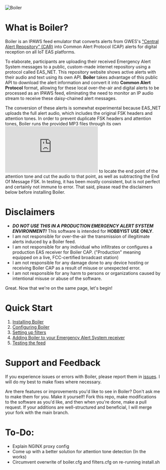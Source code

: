 ![Boiler](https://github.com/MissMeridian/boiler/blob/main/docs/boiler.png)
# What is Boiler?
Boiler is an IPAWS feed emulator that converts alerts from GWES's ["Central Alert Repository" (CAR)](https://alerts.globaleas.org/) into Common Alert Protocol (CAP) alerts for digital reception on all IoT EAS platforms. 

To elaborate, participants are uploading their received Emergency Alert System messages to a public, custom-made internet repository using a protocol called EAS_NET. This repository website shows active alerts with their audio and text using its own API. **Boiler** takes advantage of this public API to download the alert information and convert it into **Common Alert Protocol** format, allowing for these local over-the-air and digital alerts to be processed as an IPAWS feed, eliminating the need to monitor an IP audio stream to receive these daisy-chained alert messages.

The conversion of these alerts is somewhat experimental because EAS_NET uploads the full alert audio, which includes the original FSK headers and attention tones. In order to prevent duplicate FSK headers and attention tones, Boiler runs the provided MP3 files through its own ![audioExtractor](https://github.com/MissMeridian/boiler/blob/main/audioExtractor.py) to locate the end point of the attention tone and cut the audio to that point, as well as subtracting the End Of Message FSK. In testing, it has been mostly consistent, but is not perfect and certainly not immune to error. That said, please read the disclaimers below before installing Boiler.

# Disclaimers
- ***DO NOT USE THIS IN A PRODUCTION EMERGENCY ALERT SYSTEM ENVIRONMENT!*** This software is intended for __HOBBYIST USE ONLY__.
- I am not responsible for over-the-air the transmission of illegitimate alerts induced by a Boiler feed.
- I am not responsible for any individual who infiltrates or configures a production EAS receiver for Boiler CAP. ("Production" meaning equipped on a live, FCC-certified broadcast station)
- I am not responsible for any damage done to any device hosting or receiving Boiler CAP as a result of misuse or unexpected error.
- I am not responsible for any harm to persons or organizations caused by intentional misuse or abuse of the software.

Great. Now that we're on the same page, let's begin!

# Quick Start
1. [Installing Boiler](https://github.com/MissMeridian/boiler/blob/main/docs/INSTALL.md)
2. [Configuring Boiler](https://github.com/MissMeridian/boiler/blob/main/docs/CONFIG.md)
3. [Setting up filters](https://github.com/MissMeridian/boiler/blob/main/docs/FILTERS.md)
4. [Adding Boiler to your Emergency Alert System receiver](https://github.com/MissMeridian/boiler/blob/main/docs/ENDECS.md)
5. [Testing the feed](https://github.com/MissMeridian/boiler/blob/main/docs/TESTING.md)

# Support and Feedback
If you experience issues or errors with Boiler, please report them in [issues](https://github.com/MissMeridian/boiler/issues). I will do my best to make fixes where necessary.

Are there features or improvements you'd like to see in Boiler? Don't ask me to make them for you. Make it yourself! Fork this repo, make modifications to the software as you'd like, and then when you're done, make a pull request. If your additions are well-structured and beneficial, I will merge your fork with the main branch.

# To-Do:
- Explain NGINX proxy config 
- Come up with a better solution for attention tone detection (In the works) 
- Circumvent overwrite of boiler.cfg and filters.cfg on re-running install.sh
